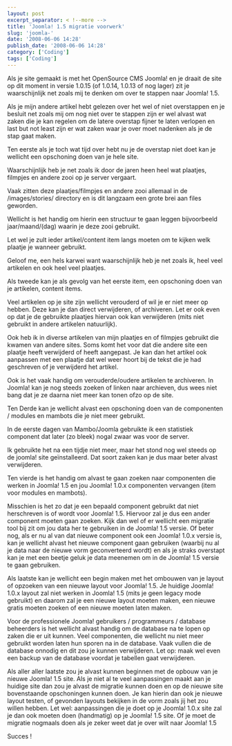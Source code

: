 ```yaml
---
layout: post
excerpt_separator: < !--more -->
title: 'Joomla! 1.5 migratie voorwerk'
slug: 'joomla-'
date: '2008-06-06 14:28'
publish_date: '2008-06-06 14:28'
category: ['Coding']
tags: ['Coding']
---
```

Als je site gemaakt is met het OpenSource CMS Joomla! en je draait de site op
dit moment in versie 1.0.15 (of 1.0.14, 1.0.13 of nog lager) zit je
waarschijnlijk net zoals mij te denken om over te stappen naar Joomla! 1.5.  
  
  
Als je mijn andere artikel hebt gelezen over het wel of niet overstappen en je
besluit net zoals mij om nog niet over te stappen zijn er wel alvast wat zaken
die je kan regelen om de latere overstap fijner te laten verlopen en last but
not least zijn er wat zaken waar je over moet nadenken als je de stap gaat
maken.  
  
Ten eerste als je toch wat tijd over hebt nu je de overstap niet doet kan je
wellicht een opschoning doen van je hele site.  
  
Waarschijnlijk heb je net zoals ik door de jaren heen heel wat plaatjes,
filmpjes en andere zooi op je server vergaart.  
  
Vaak zitten deze plaatjes/filmpjes en andere zooi allemaal in de
/images/stories/ directory en is dit langzaam een grote brei aan files
geworden.  
  
Wellicht is het handig om hierin een structuur te gaan leggen bijvoorbeeld
jaar/maand/(dag) waarin je deze zooi gebruikt.  
  
Let wel je zult ieder artikel/content item langs moeten om te kijken welk
plaatje je wanneer gebruikt.  
  
Geloof me, een hels karwei want waarschijnlijk heb je net zoals ik, heel veel
artikelen en ook heel veel plaatjes.  
  
  
Als tweede kan je als gevolg van het eerste item, een opschoning doen van je
artikelen, content items.  
  
Veel artikelen op je site zijn wellicht verouderd of wil je er niet meer op
hebben. Deze kan je dan direct verwijderen, of archiveren. Let er ook even op
dat je de gebruikte plaatjes hiervan ook kan verwijderen (mits niet gebruikt
in andere artikelen natuurlijk).  
  
  
Ook heb ik in diverse artikelen van mijn plaatjes en of filmpjes gebruikt die
kwamen van andere sites. Soms komt het voor dat die andere site een plaatje
heeft verwijderd of heeft aangepast. Je kan dan het artikel ook aanpassen met
een plaatje dat wel weer hoort bij de tekst die je had geschreven of je
verwijderd het artikel.  
  
  
Ook is het vaak handig om verouderde/oudere artikelen te archiveren. In
Joomla! kan je nog steeds zoeken of linken naar archieven, dus wees niet bang
dat je ze daarna niet meer kan tonen ofzo op de site.  
  
  
Ten Derde kan je wellicht alvast een opschoning doen van de componenten /
modules en mambots die je niet meer gebruikt.  
  
In de eerste dagen van Mambo/Joomla gebruikte ik een statistiek component dat
later (zo bleek) nogal zwaar was voor de server.  
  
Ik gebruikte het na een tijdje niet meer, maar het stond nog wel steeds op de
joomla! site geïnstalleerd. Dat soort zaken kan je dus maar beter alvast
verwijderen.  
  
  
Ten vierde is het handig om alvast te gaan zoeken naar componenten die werken
in Joomla! 1.5 en jou Joomla! 1.0.x componenten vervangen (item voor modules
en mambots).  
  
Misschien is het zo dat je een bepaald component gebruikt dat niet herschreven
is of wordt voor Joomla! 1.5. Hiervoor zal je dus een ander component moeten
gaan zoeken. Kijk dan wel of er wellicht een migratie tool bij zit om jou data
her te gebruiken in de Joomla! 1.5 versie. Of beter nog, als er nu al van dat
nieuwe component ook een Joomla! 1.0.x versie is, kan je wellicht alvast het
nieuwe component gaan gebruiken (waarbij nu al je data naar de nieuwe vorm
geconverteerd wordt) en als je straks overstapt kan je met een beetje geluk je
data meenemen om in de Joomla! 1.5 versie te gaan gebruiken.  
  
  
Als laatste kan je wellicht een begin maken met het ombouwen van je layout of
opzoeken van een nieuwe layout voor Joomla! 1.5. Je huidige Joomla! 1.0.x
layout zal niet werken in Joomla! 1.5 (mits je geen legacy mode gebruikt) en
daarom zal je een nieuwe layout moeten maken, een nieuwe gratis moeten zoeken
of een nieuwe moeten laten maken.  
  
  
Voor de professionele Joomla! gebruikers / programmeurs / database beheerders
is het wellicht alvast handig om de database na te lopen op zaken die er uit
kunnen. Veel componenten, die wellicht nu niet meer gebruikt worden laten hun
sporen na in de database. Vaak vullen die de database onnodig en dit zou je
kunnen verwijderen. Let op: maak wel even een backup van de database voordat
je tabellen gaat verwijderen.  
  
  
Als aller aller laatste zou je alvast kunnen beginnen met de opbouw van je
nieuwe Joomla! 1.5 site. Als je niet al te veel aanpassingen maakt aan je
huidige site dan zou je alvast de migratie kunnen doen en op de nieuwe site
bovenstaande opschoningen kunnen doen. Je kan hierin dan ook je nieuwe layout
testen, of gevonden layouts bekijken in de vorm zoals jij het zou willen
hebben. Let wel: aanpassingen die je doet op je Joomla! 1.0.x site zal je dan
ook moeten doen (handmatig) op je Joomla! 1.5 site. Of je moet de migratie
nogmaals doen als je zeker weet dat je over wilt naar Joomla! 1.5  
  
  
Succes !

